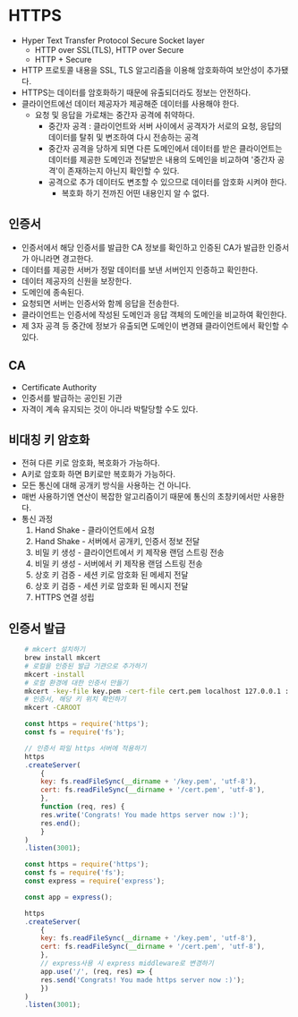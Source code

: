 # HTTPS

* Hyper Text Transfer Protocol Secure Socket layer 
  * HTTP over SSL(TLS), HTTP over Secure
  * HTTP + Secure
* HTTP 프로토콜 내용을 SSL, TLS 알고리즘을 이용해 암호화하여 보안성이 추가됐다.
* HTTPS는 데이터를 암호화하기 때문에 유출되더라도 정보는 안전하다.
* 클라이언트에선 데이터 제공자가 제공해준 데이터를 사용해야 한다. 
  * 요청 및 응답을 가로채는 중간자 공격에 취약하다. 
    * 중간자 공격 : 클라이언트와 서버 사이에서 공격자가 서로의 요청, 응답의 데이터를 탈취 및 변조하여 다시 전송하는 공격
    * 중간자 공격을 당하게 되면 다른 도메인에서 데이터를 받은 클라이언트는 데이터를 제공한 도메인과 전달받은 내용의 도메인을 비교하여 '중간자 공격'이 존재하는지 아닌지 확인할 수 있다. 
    * 공격으로 추가 데이터도 변조할 수 있으므로 데이터를 암호화 시켜야 한다. 
      * 복호화 하기 전까진 어떤 내용인지 알 수 없다. 

## 인증서

* 인증서에서 해당 인증서를 발급한 CA 정보를 확인하고 인증된 CA가 발급한 인증서가 아니라면 경고한다. 
* 데이터를 제공한 서버가 정말 데이터를 보낸 서버인지 인증하고 확인한다. 
* 데이터 제공자의 신원을 보장한다.
* 도메인에 종속된다.
* 요청되면 서버는 인증서와 함께 응답을 전송한다.
* 클라이언트는 인증서에 작성된 도메인과 응답 객체의 도메인을 비교하여 확인한다.
* 제 3자 공격 등 중간에 정보가 유출되면 도메인이 변경돼 클라이언트에서 확인할 수 있다.

## CA

* Certificate Authority
* 인증서를 발급하는 공인된 기관
* 자격이 계속 유지되는 것이 아니라 박탈당할 수도 있다. 

## 비대칭 키 암호화

* 전혀 다른 키로 암호화, 복호화가 가능하다. 
* A키로 암호화 하면 B키로만 복호화가 가능하다. 
* 모든 통신에 대해 공개키 방식을 사용하는 건 아니다. 
* 매번 사용하기엔 연산이 복잡한 알고리즘이기 때문에 통신의 초창키에서만 사용한다. 
* 통신 과정
  1. Hand Shake - 클라이언트에서 요청
  2. Hand Shake - 서버에서 공개키, 인증서 정보 전달
  3. 비밀 키 생성 - 클라이언트에서 키 제작용 랜덤 스트링 전송
  4. 비밀 키 생성 - 서버에서 키 제작용 랜덤 스트링 전송
  5. 상호 키 검증 - 세션 키로 암호화 된 메세지 전달
  6. 상호 키 검증 - 세션 키로 암호화 된 메시지 전달
  7. HTTPS 연결 성립

## 인증서 발급

```bash
    # mkcert 설치하기
    brew install mkcert
    # 로컬을 인증된 발급 기관으로 추가하기
    mkcert -install
    # 로컬 환경에 대한 인증서 만들기
    mkcert -key-file key.pem -cert-file cert.pem localhost 127.0.0.1 ::1
    # 인증서, 해당 키 위치 확인하기
    mkcert -CAROOT

```

```javascript
    const https = require('https');
    const fs = require('fs');

    // 인증서 파일 https 서버에 적용하기 
    https
    .createServer(
        {
        key: fs.readFileSync(__dirname + '/key.pem', 'utf-8'),
        cert: fs.readFileSync(__dirname + '/cert.pem', 'utf-8'),
        },
        function (req, res) {
        res.write('Congrats! You made https server now :)');
        res.end();
        }
    )
    .listen(3001);
```

```javascript
    const https = require('https');
    const fs = require('fs');
    const express = require('express');

    const app = express();

    https
    .createServer(
        {
        key: fs.readFileSync(__dirname + '/key.pem', 'utf-8'),
        cert: fs.readFileSync(__dirname + '/cert.pem', 'utf-8'),
        },
        // express사용 시 express middleware로 변경하기
        app.use('/', (req, res) => {
        res.send('Congrats! You made https server now :)');
        })
    )
    .listen(3001);
```